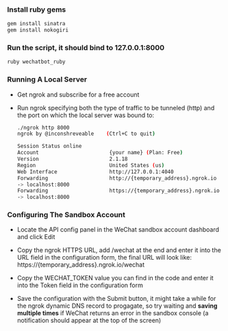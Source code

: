 ### Install ruby gems

  ```bash
  gem install sinatra
  gem install nokogiri
  ```

### Run the script, it should bind to 127.0.0.1:8000

  ```bash
  ruby wechatbot_ruby
  ```
### Running A Local Server

* Get ngrok and subscribe for a free account

* Run ngrok specifying both the type of traffic to be tunneled (http) and the port on which the local server was bound to:

  ```bash
  ./ngrok http 8000
  ngrok by @inconshreveable    (Ctrl+C to quit)

  Session Status online
  Account                       {your name} (Plan: Free)
  Version                       2.1.18                       
  Region                        United States (us)           
  Web Interface                 http://127.0.0.1:4040                           
  Forwarding                    http://{temporary_address}.ngrok.io
  -> localhost:8000
  Forwarding                    https://{temporary_address}.ngrok.io
  -> localhost:8000
  ```

### Configuring The Sandbox Account

* Locate the API config panel in the WeChat sandbox account dashboard and click Edit

* Copy the ngrok HTTPS URL, add /wechat at the end and enter it into the URL field in the configuration form, the final URL will look like: https://{temporary_address}.ngrok.io/wechat

* Copy the WECHAT_TOKEN value you can find in the code and enter it into the Token field in the configuration form

* Save the configuration with the Submit button, it might take a while for the ngrok dynamic DNS record to progagate, so try waiting and <b>saving multiple times</b> if WeChat returns an error in the sandbox console (a notification should appear at the top of the screen)
